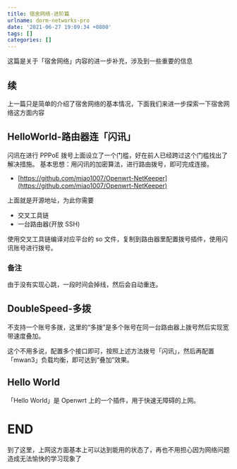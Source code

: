 ```yaml
---
title: 宿舍网络-进阶篇
urlname: dorm-networks-pro
date: '2021-06-27 19:09:34 +0800'
tags: []
categories: []
---
```


这篇是关于「宿舍网络」内容的进一步补充，涉及到一些重要的信息

## 续

上一篇只是简单的介绍了宿舍网络的基本情况，下面我们来进一步探索一下宿舍网络这方面内容

## HelloWorld-路由器连「闪讯」

闪讯在进行 PPPoE 拨号上面设立了一个门槛，好在前人已经跨过这个门槛找出了解决措施。
基本思想：用闪讯的加密算法，进行路由拨号，即可完成连接。

- [https://github.com/miao1007/Openwrt-NetKeeper](https://github.com/miao1007/Openwrt-NetKeeper)

上面就是开源地址，为此你需要

- 交叉工具链
- 一台路由器(开放 SSH)

使用交叉工具链编译对应平台的 so 文件，复制到路由器里配置拨号插件，使用闪讯账号进行拨号。

### 备注

由于没有实现心跳，一段时间会掉线，然后会自动重连。

## DoubleSpeed-多拨

不支持一个账号多拨，这里的“多拨”是多个账号在同一台路由器上拨号然后实现宽带速度叠加。

这个不用多说，配置多个接口即可，按照上述方法拨号「闪讯」，然后再配置「mwan3」负载均衡，即可达到“叠加”效果。

## Hello World

「Hello World」是 Openwrt 上的一个插件，用于快速无障碍的上网。

# END

到了这里，上网这方面基本上可以达到能用的状态了，再也不用担心因为网络问题造成无法愉快的学习现象了
